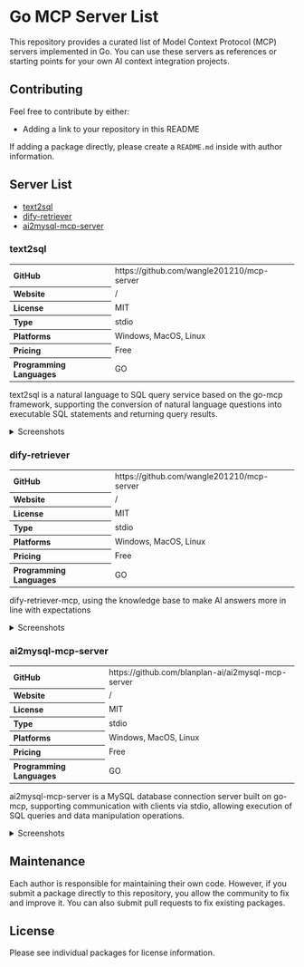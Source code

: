 # Go MCP Server List

This repository provides a curated list of Model Context Protocol (MCP) servers implemented in Go. You can use these servers as references or starting points for your own AI context integration projects.

## Contributing

Feel free to contribute by either:
- Adding a link to your repository in this README

If adding a package directly, please create a `README.md` inside with author information.


## Server List

<!-- Add repository links here -->
+ [text2sql](#text2sql)
+ [dify-retriever](#dify-retriever)
+ [ai2mysql-mcp-server](#ai2mysql-mcp-server)

### text2sql

<table>
<tr><th align="left">GitHub</th><td>https://github.com/wangle201210/mcp-server</td></tr>
<tr><th align="left">Website</th><td>/</td></tr>
<tr><th align="left">License</th><td>MIT</td></tr>
<tr><th align="left">Type</th><td>stdio</td></tr>
<tr><th align="left">Platforms</th><td>Windows, MacOS, Linux</td></tr>
<tr><th align="left">Pricing</th><td>Free</td></tr>
<tr><th align="left">Programming Languages</th><td>GO</td></tr>
</table>

text2sql is a natural language to SQL query service based on the go-mcp framework, supporting the conversion of natural language questions into executable SQL statements and returning query results.

<details>
<summary>Screenshots</summary>

![](./screenshots/text2sql/res.png)

</details>

### dify-retriever

<table>
<tr><th align="left">GitHub</th><td>https://github.com/wangle201210/mcp-server</td></tr>
<tr><th align="left">Website</th><td>/</td></tr>
<tr><th align="left">License</th><td>MIT</td></tr>
<tr><th align="left">Type</th><td>stdio</td></tr>
<tr><th align="left">Platforms</th><td>Windows, MacOS, Linux</td></tr>
<tr><th align="left">Pricing</th><td>Free</td></tr>
<tr><th align="left">Programming Languages</th><td>GO</td></tr>
</table>

dify-retriever-mcp, using the knowledge base to make AI answers more in line with expectations
<details>
<summary>Screenshots</summary>

![](./screenshots/dify-retriever/res.png)

</details>

### ai2mysql-mcp-server

<table>
<tr><th align="left">GitHub</th><td>https://github.com/blanplan-ai/ai2mysql-mcp-server</td></tr>
<tr><th align="left">Website</th><td>/</td></tr>
<tr><th align="left">License</th><td>MIT</td></tr>
<tr><th align="left">Type</th><td>stdio</td></tr>
<tr><th align="left">Platforms</th><td>Windows, MacOS, Linux</td></tr>
<tr><th align="left">Pricing</th><td>Free</td></tr>
<tr><th align="left">Programming Languages</th><td>GO</td></tr>
</table>

ai2mysql-mcp-server is a MySQL database connection server built on go-mcp, supporting communication with clients via stdio, allowing execution of SQL queries and data manipulation operations.

<details>
<summary>Screenshots</summary>

![](./screenshots/ai2mysql-mcp-server/query.png)

![](./screenshots/ai2mysql-mcp-server/insert.png)

</details>

## Maintenance

Each author is responsible for maintaining their own code. However, if you submit a package directly to this repository, you allow the community to fix and improve it. You can also submit pull requests to fix existing packages.

## License

Please see individual packages for license information.